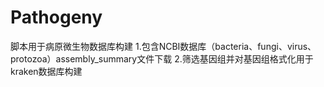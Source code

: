 # Pathogeny

脚本用于病原微生物数据库构建
1.包含NCBI数据库（bacteria、fungi、virus、protozoa）assembly_summary文件下载
2.筛选基因组并对基因组格式化用于kraken数据库构建
